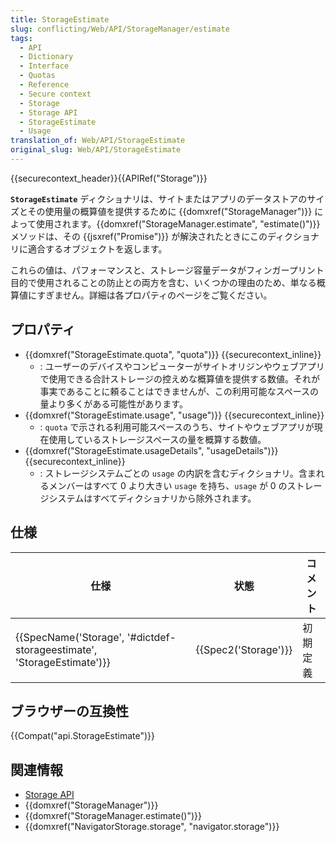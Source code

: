 ```yaml
---
title: StorageEstimate
slug: conflicting/Web/API/StorageManager/estimate
tags:
  - API
  - Dictionary
  - Interface
  - Quotas
  - Reference
  - Secure context
  - Storage
  - Storage API
  - StorageEstimate
  - Usage
translation_of: Web/API/StorageEstimate
original_slug: Web/API/StorageEstimate
---
```

{{securecontext_header}}{{APIRef("Storage")}}

**`StorageEstimate`** ディクショナリは、サイトまたはアプリのデータストアのサイズとその使用量の概算値を提供するために {{domxref("StorageManager")}} によって使用されます。{{domxref("StorageManager.estimate", "estimate()")}} メソッドは、その {{jsxref("Promise")}} が解決されたときにこのディクショナリに適合するオブジェクトを返します。

これらの値は、パフォーマンスと、ストレージ容量データがフィンガープリント目的で使用されることの防止との両方を含む、いくつかの理由のため、単なる概算値にすぎません。詳細は各プロパティのページをご覧ください。

## プロパティ

- {{domxref("StorageEstimate.quota", "quota")}} {{securecontext_inline}}
  - : ユーザーのデバイスやコンピューターがサイトオリジンやウェブアプリで使用できる合計ストレージの控えめな概算値を提供する数値。それが事実であることに頼ることはできませんが、この利用可能なスペースの量より多くがある可能性があります。
- {{domxref("StorageEstimate.usage", "usage")}} {{securecontext_inline}}
  - : `quota` で示される利用可能スペースのうち、サイトやウェブアプリが現在使用しているストレージスペースの量を概算する数値。
- {{domxref("StorageEstimate.usageDetails", "usageDetails")}} {{securecontext_inline}}
  - : ストレージシステムごとの `usage` の内訳を含むディクショナリ。含まれるメンバーはすべて 0 より大きい `usage` を持ち、`usage` が 0 のストレージシステムはすべてディクショナリから除外されます。

## 仕様

| 仕様                                                                                         | 状態                         | コメント |
| -------------------------------------------------------------------------------------------- | ---------------------------- | -------- |
| {{SpecName('Storage', '#dictdef-storageestimate', 'StorageEstimate')}} | {{Spec2('Storage')}} | 初期定義 |

## ブラウザーの互換性

{{Compat("api.StorageEstimate")}}

## 関連情報

- [Storage API](/ja/docs/Web/API/Storage_API)
- {{domxref("StorageManager")}}
- {{domxref("StorageManager.estimate()")}}
- {{domxref("NavigatorStorage.storage", "navigator.storage")}}
